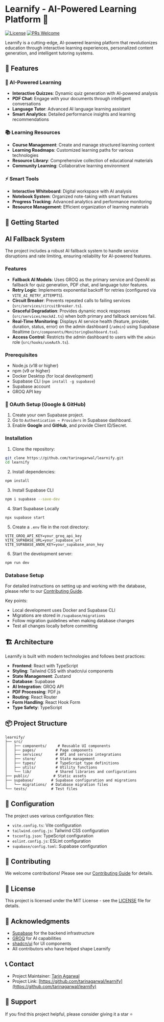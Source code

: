 # Learnify - AI-Powered Learning Platform 🚀

[![License](https://img.shields.io/badge/license-MIT-blue.svg)](LICENSE)
[![PRs Welcome](https://img.shields.io/badge/PRs-welcome-brightgreen.svg)](CONTRIBUTING.md)

Learnify is a cutting-edge, AI-powered learning platform that revolutionizes education through interactive learning experiences, personalized content generation, and intelligent tutoring systems.

## 🌟 Features

### 🤖 AI-Powered Learning

- **Interactive Quizzes**: Dynamic quiz generation with AI-powered analysis
- **PDF Chat**: Engage with your documents through intelligent conversations
- **Language Tutor**: Advanced AI language learning assistant
- **Smart Analytics**: Detailed performance insights and learning recommendations

### 📚 Learning Resources

- **Course Management**: Create and manage structured learning content
- **Learning Roadmaps**: Customized learning paths for various technologies
- **Resource Library**: Comprehensive collection of educational materials
- **Community Learning**: Collaborative learning environment

### ⚡ Smart Tools

- **Interactive Whiteboard**: Digital workspace with AI analysis
- **Notebook System**: Organized note-taking with smart features
- **Progress Tracking**: Advanced analytics and performance monitoring
- **Resource Management**: Efficient organization of learning materials

## 🚀 Getting Started

 ## AI Fallback System

 The project includes a robust AI fallback system to handle service disruptions and rate limiting, ensuring reliability for AI-powered features.

 ### Features
 - **Fallback AI Models**: Uses GROQ as the primary service and OpenAI as fallback for quiz generation, PDF chat, and language tutor features.
 - **Retry Logic**: Implements exponential backoff for retries (configured via `VITE_AI_RETRY_ATTEMPTS`).
 - **Circuit Breaker**: Prevents repeated calls to failing services (`src/services/circuitBreaker.ts`).
 - **Graceful Degradation**: Provides dynamic mock responses (`src/services/mockAI.ts`) when both primary and fallback services fail.
 - **Real-Time Monitoring**: Displays AI service health (feature, provider, duration, status, error) on the admin dashboard (`/admin`) using Supabase Realtime (`src/components/MonitoringDashboard.tsx`).
 - **Access Control**: Restricts the admin dashboard to users with the `admin` role (`src/hooks/useAuth.ts`).


### Prerequisites

- Node.js (v18 or higher)
- npm (v9 or higher)
- Docker Desktop (for local development)
- Supabase CLI (`npm install -g supabase`)
- Supabase account
- GROQ API key

### 🔐 OAuth Setup (Google & GitHub)

1. Create your own Supabase project.
2. Go to `Authentication → Providers` in Supabase dashboard.
3. Enable **Google** and **GitHub**, and provide Client ID/Secret.




### Installation

1. Clone the repository:

```bash
git clone https://github.com/tarinagarwal/learnify.git
cd learnify
```

2. Install dependencies:

```bash
npm install
```

3. Install Supabase CLI

```bash
npm i supabase --save-dev
```

4. Start Supabase Locally

```bash
npx supabase start
```

5. Create a `.env` file in the root directory:

```env
VITE_GROQ_API_KEY=your_groq_api_key
VITE_SUPABASE_URL=your_supabase_url
VITE_SUPABASE_ANON_KEY=your_supabase_anon_key
```

6. Start the development server:

```bash
npm run dev
```

### Database Setup

For detailed instructions on setting up and working with the database, please refer to our [Contributing Guide](CONTRIBUTING.md#database-setup).

Key points:

- Local development uses Docker and Supabase CLI
- Migrations are stored in `/supabase/migrations`
- Follow migration guidelines when making database changes
- Test all changes locally before committing

## 🏗️ Architecture

Learnify is built with modern technologies and follows best practices:

- **Frontend**: React with TypeScript
- **Styling**: Tailwind CSS with shadcn/ui components
- **State Management**: Zustand
- **Database**: Supabase
- **AI Integration**: GROQ API
- **PDF Processing**: PDF.js
- **Routing**: React Router
- **Form Handling**: React Hook Form
- **Type Safety**: TypeScript

## 📦 Project Structure

```
learnify/
├── src/
│   ├── components/     # Reusable UI components
│   ├── pages/         # Page components
│   ├── services/      # API and service integrations
│   ├── store/         # State management
│   ├── types/         # TypeScript type definitions
│   ├── utils/         # Utility functions
│   └── lib/           # Shared libraries and configurations
├── public/           # Static assets
├── supabase/        # Supabase configuration and migrations
│   └── migrations/  # Database migration files
└── tests/           # Test files
```

## 🔧 Configuration

The project uses various configuration files:

- `vite.config.ts`: Vite configuration
- `tailwind.config.js`: Tailwind CSS configuration
- `tsconfig.json`: TypeScript configuration
- `eslint.config.js`: ESLint configuration
- `supabase/config.toml`: Supabase configuration

## 🤝 Contributing

We welcome contributions! Please see our [Contributing Guide](CONTRIBUTING.md) for details.

## 📄 License

This project is licensed under the MIT License - see the [LICENSE](LICENSE) file for details.

## 🙏 Acknowledgments

- [Supabase](https://supabase.io/) for the backend infrastructure
- [GROQ](https://groq.com/) for AI capabilities
- [shadcn/ui](https://ui.shadcn.com/) for UI components
- All contributors who have helped shape Learnify

## 📞 Contact

- Project Maintainer: [Tarin Agarwal](mailto:tarinagarwal@gmail.com)
- Project Link: [https://github.com/tarinagarwal/learnify](https://github.com/tarinagarwal/learnify)

## 🌟 Support

If you find this project helpful, please consider giving it a star ⭐️

